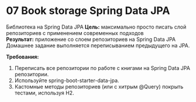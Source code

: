 #   07 Book storage Spring Data JPA   
Библиотека на Spring Data JPA
**Цель:** максимально просто писать слой репозиториев с применением современных подходов    
**Результат:** приложение со слоем репозиториев на Spring Data JPA
Домашнее задание выполняется переписыванием предыдущего на JPA.

**Требования:** 
1. Переписать все репозитории по работе с книгами на Spring Data JPA репозитории.
2. Используйте spring-boot-starter-data-jpa.
3. Кастомные методы репозиториев (или с хитрым @Query) покрыть тестами, используя H2.
